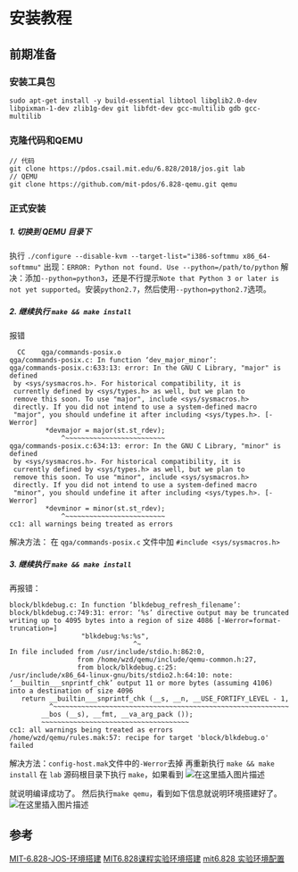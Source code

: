 
# 安装教程
## 前期准备
### 安装工具包
```shell
sudo apt-get install -y build-essential libtool libglib2.0-dev libpixman-1-dev zlib1g-dev git libfdt-dev gcc-multilib gdb gcc-multilib
```
### 克隆代码和QEMU
```git
// 代码
git clone https://pdos.csail.mit.edu/6.828/2018/jos.git lab
// QEMU
git clone https://github.com/mit-pdos/6.828-qemu.git qemu
```


### 正式安装
##### 1. 切换到 QEMU 目录下
执行 `./configure --disable-kvm --target-list="i386-softmmu x86_64-softmmu"`
出现：`ERROR: Python not found. Use --python=/path/to/python`
解决：添加`--python=python3`，还是不行提示`Note that Python 3 or later is not yet supported`。安装`python2.7`，然后使用`--python=python2.7`选项。

##### 2. 继续执行 `make && make install`
报错
```shell
  CC    qga/commands-posix.o
qga/commands-posix.c: In function ‘dev_major_minor’:
qga/commands-posix.c:633:13: error: In the GNU C Library, "major" is defined
 by <sys/sysmacros.h>. For historical compatibility, it is
 currently defined by <sys/types.h> as well, but we plan to
 remove this soon. To use "major", include <sys/sysmacros.h>
 directly. If you did not intend to use a system-defined macro
 "major", you should undefine it after including <sys/types.h>. [-Werror]
         *devmajor = major(st.st_rdev);
             ^~~~~~~~~~~~~~~~~~~~~~~~~~                                                                                                                                                                                                                                                                                                                                              
qga/commands-posix.c:634:13: error: In the GNU C Library, "minor" is defined
 by <sys/sysmacros.h>. For historical compatibility, it is
 currently defined by <sys/types.h> as well, but we plan to
 remove this soon. To use "minor", include <sys/sysmacros.h>
 directly. If you did not intend to use a system-defined macro
 "minor", you should undefine it after including <sys/types.h>. [-Werror]
         *devminor = minor(st.st_rdev);
             ^~~~~~~~~~~~~~~~~~~~~~~~~~                                                                                                                                                                                                                                                                                                                                              
cc1: all warnings being treated as errors
```
解决方法：
在 `qga/commands-posix.c` 文件中加 `#include <sys/sysmacros.h>`
##### 3. 继续执行 `make && make install`
再报错：
```
block/blkdebug.c: In function ‘blkdebug_refresh_filename’:
block/blkdebug.c:749:31: error: ‘%s’ directive output may be truncated writing up to 4095 bytes into a region of size 4086 [-Werror=format-truncation=]
                  "blkdebug:%s:%s",
                               ^~
In file included from /usr/include/stdio.h:862:0,
                 from /home/wzd/qemu/include/qemu-common.h:27,
                 from block/blkdebug.c:25:
/usr/include/x86_64-linux-gnu/bits/stdio2.h:64:10: note: ‘__builtin___snprintf_chk’ output 11 or more bytes (assuming 4106) into a destination of size 4096
   return __builtin___snprintf_chk (__s, __n, __USE_FORTIFY_LEVEL - 1,
          ^~~~~~~~~~~~~~~~~~~~~~~~~~~~~~~~~~~~~~~~~~~~~~~~~~~~~~~~~~~~
        __bos (__s), __fmt, __va_arg_pack ());
        ~~~~~~~~~~~~~~~~~~~~~~~~~~~~~~~~~~~~~
cc1: all warnings being treated as errors
/home/wzd/qemu/rules.mak:57: recipe for target 'block/blkdebug.o' failed
```
解决方法：`config-host.mak`文件中的`-Werror`去掉 
再重新执行 `make && make install`
在 `lab` 源码根目录下执行 `make`，如果看到
![在这里插入图片描述](https://img-blog.csdnimg.cn/20200123144022511.png?x-oss-process=image/watermark,type_ZmFuZ3poZW5naGVpdGk,shadow_10,text_aHR0cHM6Ly9ibG9nLmNzZG4ubmV0L3E0MTEwMjAzODI=,size_16,color_FFFFFF,t_70)

就说明编译成功了。
然后执行`make qemu`，看到如下信息就说明环境搭建好了。
![在这里插入图片描述](https://img-blog.csdnimg.cn/20200123144048687.png?x-oss-process=image/watermark,type_ZmFuZ3poZW5naGVpdGk,shadow_10,text_aHR0cHM6Ly9ibG9nLmNzZG4ubmV0L3E0MTEwMjAzODI=,size_16,color_FFFFFF,t_70)

## 参考
[MIT-6.828-JOS-环境搭建](https://www.cnblogs.com/gatsby123/p/9746193.html)
[MIT6.828课程实验环境搭建](https://www.jianshu.com/p/3d6a9df84056)
[mit6.828 实验环境配置](https://www.jianshu.com/p/1ca94cdd9c89)